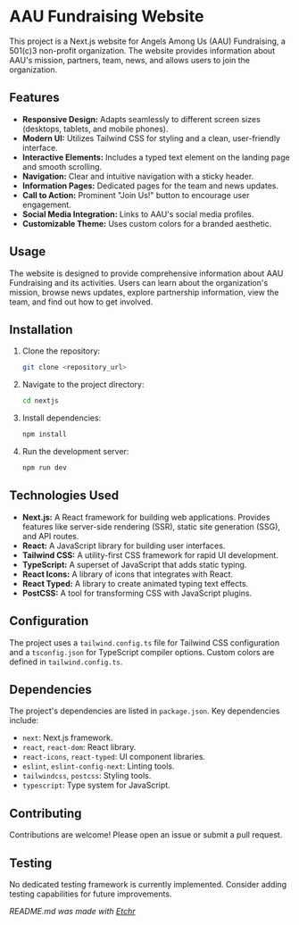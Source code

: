 # AAU Fundraising Website

This project is a Next.js website for Angels Among Us (AAU) Fundraising, a 501(c)3 non-profit organization.  The website provides information about AAU's mission, partners, team, news, and allows users to join the organization.

## Features

*   **Responsive Design:**  Adapts seamlessly to different screen sizes (desktops, tablets, and mobile phones).
*   **Modern UI:** Utilizes Tailwind CSS for styling and a clean, user-friendly interface.
*   **Interactive Elements:** Includes a typed text element on the landing page and smooth scrolling.
*   **Navigation:**  Clear and intuitive navigation with a sticky header.
*   **Information Pages:** Dedicated pages for the team and news updates.
*   **Call to Action:** Prominent "Join Us!" button to encourage user engagement.
*   **Social Media Integration:** Links to AAU's social media profiles.
*   **Customizable Theme:** Uses custom colors for a branded aesthetic.

## Usage

The website is designed to provide comprehensive information about AAU Fundraising and its activities. Users can learn about the organization's mission, browse news updates, explore partnership information, view the team, and find out how to get involved.

## Installation

1.  Clone the repository:
    ```bash
    git clone <repository_url>
    ```
2.  Navigate to the project directory:
    ```bash
    cd nextjs
    ```
3.  Install dependencies:
    ```bash
    npm install
    ```
4.  Run the development server:
    ```bash
    npm run dev
    ```

## Technologies Used

*   **Next.js:** A React framework for building web applications.  Provides features like server-side rendering (SSR), static site generation (SSG), and API routes.
*   **React:** A JavaScript library for building user interfaces.
*   **Tailwind CSS:** A utility-first CSS framework for rapid UI development.
*   **TypeScript:** A superset of JavaScript that adds static typing.
*   **React Icons:**  A library of icons that integrates with React.
*   **React Typed:** A library to create animated typing text effects.
*   **PostCSS:** A tool for transforming CSS with JavaScript plugins.


## Configuration

The project uses a `tailwind.config.ts` file for Tailwind CSS configuration and a `tsconfig.json` for TypeScript compiler options.  Custom colors are defined in `tailwind.config.ts`.

## Dependencies

The project's dependencies are listed in `package.json`.  Key dependencies include:

*   `next`: Next.js framework.
*   `react`, `react-dom`: React library.
*   `react-icons`, `react-typed`: UI component libraries.
*   `eslint`, `eslint-config-next`: Linting tools.
*   `tailwindcss`, `postcss`: Styling tools.
*   `typescript`: Type system for JavaScript.


## Contributing

Contributions are welcome! Please open an issue or submit a pull request.


## Testing

No dedicated testing framework is currently implemented.  Consider adding testing capabilities for future improvements.


*README.md was made with [Etchr](https://etchr.dev)*